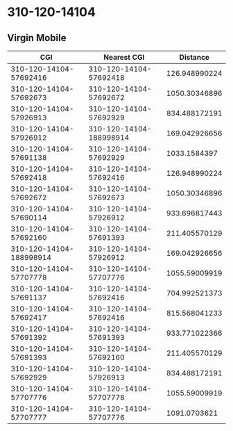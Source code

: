 # 310-120-14104
## Virgin Mobile


| CGI | Nearest CGI | Distance |
|-----|-------------|----------|
| 310-120-14104-57692416 | 310-120-14104-57692418 | 126.948990224 |
| 310-120-14104-57692673 | 310-120-14104-57692672 | 1050.30346896 |
| 310-120-14104-57926913 | 310-120-14104-57692929 | 834.488172191 |
| 310-120-14104-57926912 | 310-120-14104-188998914 | 169.042926656 |
| 310-120-14104-57691138 | 310-120-14104-57692929 | 1033.1584397 |
| 310-120-14104-57692418 | 310-120-14104-57692416 | 126.948990224 |
| 310-120-14104-57692672 | 310-120-14104-57692673 | 1050.30346896 |
| 310-120-14104-57690114 | 310-120-14104-57926912 | 933.696817443 |
| 310-120-14104-57692160 | 310-120-14104-57691393 | 211.405570129 |
| 310-120-14104-188998914 | 310-120-14104-57926912 | 169.042926656 |
| 310-120-14104-57707778 | 310-120-14104-57707776 | 1055.59009919 |
| 310-120-14104-57691137 | 310-120-14104-57692416 | 704.992521373 |
| 310-120-14104-57692417 | 310-120-14104-57692416 | 815.568041233 |
| 310-120-14104-57691392 | 310-120-14104-57691393 | 933.771022366 |
| 310-120-14104-57691393 | 310-120-14104-57692160 | 211.405570129 |
| 310-120-14104-57692929 | 310-120-14104-57926913 | 834.488172191 |
| 310-120-14104-57707776 | 310-120-14104-57707778 | 1055.59009919 |
| 310-120-14104-57707777 | 310-120-14104-57707776 | 1091.0703621 |
